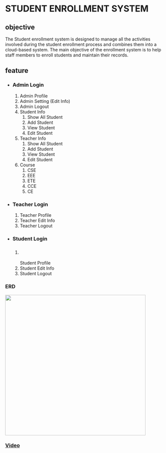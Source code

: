<h1>STUDENT ENROLLMENT SYSTEM</h1>
<h2><strong>objective</strong></h2>
<p>The Student enrollment system is designed to manage all the activities involved during the student enrollment process and combines them into a cloud-based system. The main objective of the enrollment system is to help staff members to enroll students and maintain their records.</p>
<h2>feature</h2>
<ul>
<li>
<h3><strong>Admin Login</strong></h3>
<ol>
<li>Admin Profile</li>
<li>Admin Setting (Edit Info)</li>
<li>Admin Logout</li>
<li>Student Info
<ol type="1">
<li>Show All Student</li>
<li>Add Student</li>
<li>View Student</li>
<li>Edit Student</li>
</ol>
</li>
<li>Teacher Info
<ol type="1">
<li>Show All Student</li>
<li>Add Student</li>
<li>View Student</li>
<li>Edit Student</li>
</ol>
</li>
<li>Course
<ol type="1">
<li>CSE</li>
<li>EEE</li>
<li>ETE</li>
<li>CCE</li>
<li>CE</li>
</ol>
</li>
</ol>
</li>
<li>
<h3><strong>Teacher Login</strong></h3>
<ol type="1">
<li>Teacher Profile</li>
<li>Teacher Edit Info</li>
<li>Teacher Logout</li>
</ol>
</li>
<li>
<h3><strong>Student Login</strong></h3>
<ol type="1">
<li>
<h3>&nbsp;</h3>
Student Profile</li>
<li>Student&nbsp;Edit Info</li>
<li>Student&nbsp;Logout</li>
</ol>
</li>
</ul>
<h3>ERD</h3>
<p><img src="https://svg.template.creately.com/hwk7ajnl1" alt="" height="450px" /></p>
<h3><a href="https://github.com/Tahsin000/STUDENT-ENROLLMENT-SYSTEM/blob/main/Demo/example.mp4?raw=true">Video</a></h3>
<div id="gtx-trans" style="position: absolute; left: -5px; top: 1165.3px;">&nbsp;</div>
